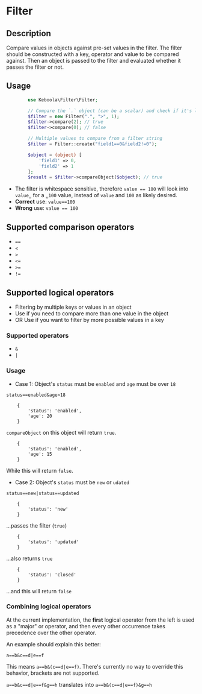 # Filter

## Description
Compare values in objects against pre-set values in the filter.
The filter should be constructed with a key, operator and value 
to be compared against. Then an object is passed to the filter 
and evaluated whether it passes the filter or not.

## Usage

```php
        use Keboola\Filter\Filter;

        // Compare the `.` object (can be a scalar) and check if it's larger than 1
        $filter = new Filter(".", ">", 1);
        $filter->compare(2); // true
        $filter->compare(0); // false

        // Multiple values to compare from a filter string
        $filter = Filter::create("field1==0&field2!=0");

        $object = (object) [
            'field1' => 0,
            'field2' => 1
        ];
        $result = $filter->compareObject($object); // true
```
- The filter is whitespace sensitive, therefore `value == 100` will look into `value␣` for a `␣100` value, 
instead of `value` and `100` as likely desired.
- **Correct** use: `value==100`
- **Wrong** use: `value == 100`

## Supported comparison operators

- `==`
- `<`
- `>`
- `<=`
- `>=`
- `!=`

## Supported logical operators
- Filtering by multiple keys or values in an object
- Use if you need to compare more than one value in the object
- OR Use if you want to filter by more possible values in a key

### Supported operators
- `&`
- `|`

### Usage
- Case 1: Object's `status` must be `enabled` and `age` must be over `18`

`status==enabled&age>18`

```
    {
        'status': 'enabled',
        'age': 20
    }
```

`compareObject` on this object will return `true`.

```
    {
        'status': 'enabled',
        'age': 15
    }
```

While this will return `false`.

- Case 2: Object's `status` must be `new` or `udated`

`status==new|status==updated`

```
    {
        'status': 'new'
    }
```

...passes the filter (`true`)

```
    {
        'status': 'updated'
    }
```

...also returns `true`

```
    {
        'status': 'closed'
    }
```

...and this will return `false`

### Combining logical operators
At the current implementation, the **first** logical operator from the left is used as a "major" or operator, 
and then every other occurrence takes precedence over the other operator.

An example should explain this better:

`a==b&c==d|e==f`

This means `a==b&(c==d|e==f)`. There's currently no way to override this behavior, brackets are not supported.

`a==b&c==d|e==f&g==h` translates into `a==b&(c==d|e==f)&g==h`
